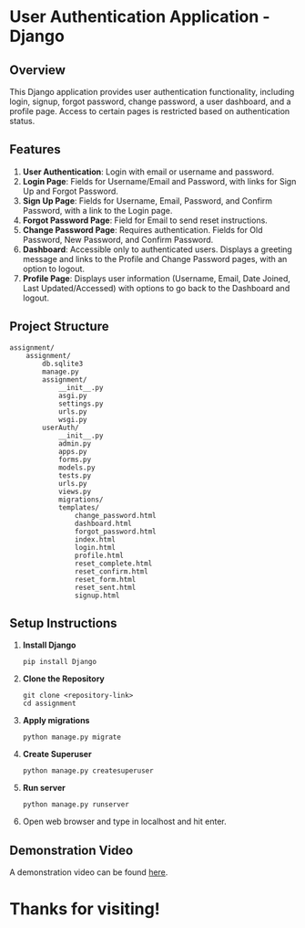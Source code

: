 # User Authentication Application - Django

## Overview
This Django application provides user authentication functionality, including login, signup, forgot password, change password, a user dashboard, and a profile page. Access to certain pages is restricted based on authentication status.

## Features
1. **User Authentication**: Login with email or username and password.
2. **Login Page**: Fields for Username/Email and Password, with links for Sign Up and Forgot Password.
3. **Sign Up Page**: Fields for Username, Email, Password, and Confirm Password, with a link to the Login page.
4. **Forgot Password Page**: Field for Email to send reset instructions.
5. **Change Password Page**: Requires authentication. Fields for Old Password, New Password, and Confirm Password.
6. **Dashboard**: Accessible only to authenticated users. Displays a greeting message and links to the Profile and Change Password pages, with an option to logout.
7. **Profile Page**: Displays user information (Username, Email, Date Joined, Last Updated/Accessed) with options to go back to the Dashboard and logout.

## Project Structure
```
assignment/
    assignment/
        db.sqlite3
        manage.py
        assignment/
            __init__.py
            asgi.py
            settings.py
            urls.py
            wsgi.py
        userAuth/
            __init__.py
            admin.py
            apps.py
            forms.py
            models.py
            tests.py
            urls.py
            views.py
            migrations/
            templates/
                change_password.html
                dashboard.html
                forgot_password.html
                index.html
                login.html
                profile.html
                reset_complete.html
                reset_confirm.html
                reset_form.html
                reset_sent.html
                signup.html
```

## Setup Instructions

1. **Install Django**
   ```
   pip install Django
   ```
2. **Clone the Repository**
   ```
   git clone <repository-link>
   cd assignment
   ```
3. **Apply migrations**
   ```
   python manage.py migrate
   ```
4. **Create Superuser**
   ```
   python manage.py createsuperuser
   ```
5. **Run server**
   ```
   python manage.py runserver
   ```
6. Open web browser and type in localhost and hit enter.

## Demonstration Video
A demonstration video can be found [here](https://drive.google.com/file/d/1biy0UcA5ElclbP5-eiXYhxc0AlTeqn1o/view?usp=drive_link).

# Thanks for visiting!
